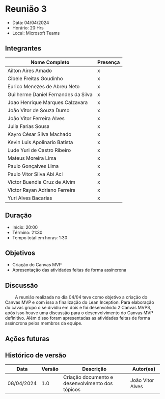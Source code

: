 # Reunião 3

- Data: 04/04/2024
- Horário: 20 Hrs
- Local: Microsoft Teams

## **Integrantes**

| Nome Completo                       | Presença |
| ----------------------------------- | -------- |
| Ailton Aires Amado                  | x        |
| Cibele Freitas Goudinho             | x        |
| Eurico Menezes de Abreu Neto        | x        |
| Guilherme Daniel Fernandes da Silva | x        |
| Joao Henrique Marques Calzavara     | x        |
| João Vitor de Souza Durso           | x        |
| João Vitor Ferreira Alves           | x        |
| Julia Farias Sousa                  | x        |
| Kayro César Silva Machado           | x        |
| Kevin Luis Apolinario Batista       | x        |
| Lude Yuri de Castro Ribeiro         | x        |
| Mateus Moreira Lima                 | x        |
| Paulo Gonçalves Lima                | x        |
| Paulo Vitor Silva Abi Acl           | x        |
| Victor Buendia Cruz de Alvim        | x        |
| Victor Rayan Adriano Ferreira       | x        |
| Yuri Alves Bacarias                 | x        |

## **Duração**

- Início: 20:00
- Término: 21:30
- Tempo total em horas: 1:30 

## **Objetivos**

- Criação do Canvas MVP
- Apresentação das atividades feitas de forma assíncrona

## **Discussão**

&emsp;&emsp; A reunião realizada no dia 04/04 teve como objetivo a criação do Canvas MVP e com isso a finalização do Lean Inception. Para elaboração do cavas grupo o se dividiu em dois e foi desenvolvido 2 Canvas MVPS, após isso houve uma discussão para o desenvolvimento do Canvas MVP definitivo. Além disso foram apresentadas as atividades feitas de forma assíncrona pelos membros da equipe.

## **Ações futuras**

## Histórico de versão

| Data       | Versão | Descrição            | Autor(es)   |
| ---------- | ------ | -------------------- | ----------- |
| 08/04/2024 | 1.0 | Criação documento e desenvolvimento dos tópicos | João Vitor Alves |
